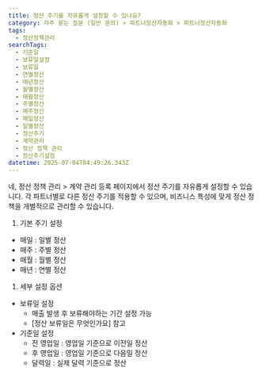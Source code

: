 ```yaml
---
title: 정산 주기를 자유롭게 설정할 수 있나요?
category: 자주 묻는 질문 (일반 문의) > 파트너정산자동화 > 파트너정산자동화
tags:
  - 정산정책관리
searchTags:
  - 기준일
  - 보류일설정
  - 보류일
  - 연별정산
  - 매년정산
  - 월별정산
  - 매월정산
  - 주별정산
  - 매주정산
  - 매일정산
  - 일별정산
  - 정산주기
  - 계약관리
  - 정산 정책 관리
  - 정산주기설정
datetime: 2025-07-04T04:49:26.343Z
---
```


네, 정산 정책 관리 > 계약 관리 등록 페이지에서 정산 주기를 자유롭게 설정할 수 있습니다. 각 파트너별로 다른 정산 주기를 적용할 수 있으며, 비즈니스 특성에 맞게 정산 정책을 개별적으로 관리할 수 있습니다.

1. 기본 주기 설정

- 매일 : 일별 정산
- 매주 : 주별 정산
- 매월 : 월별 정산
- 매년 : 연별 정산

1. 세부 설정 옵션

- 보류일 설정
  - 매출 발생 후 보류해야하는 기간 설정 가능
  - \[정산 보류일은 무엇인가요] 참고
- 기준일 설정
  - 전 영업일 : 영업일 기준으로 이전일 정산
  - 후 영업일 : 영업일 기준으로 다음일 정산
  - 달력일 : 실제 달력 기준으로 정산
